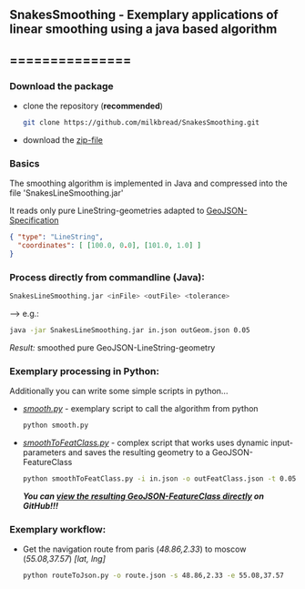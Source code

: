 ## SnakesSmoothing - Exemplary applications of linear smoothing using a java based algorithm
## ===============

### Download the package

* clone the repository (**recommended**)
	
	```sh
	git clone https://github.com/milkbread/SnakesSmoothing.git
	```
	
* download the [zip-file](https://github.com/milkbread/SnakesSmoothing/archive/master.zip)

### Basics

The smoothing algorithm is implemented in Java and compressed into the file 'SnakesLineSmoothing.jar'

It reads only pure LineString-geometries adapted to [GeoJSON-Specification](http://geojson.org/geojson-spec.html)

```json
{ "type": "LineString",
  "coordinates": [ [100.0, 0.0], [101.0, 1.0] ]
}
```

### Process directly from commandline (Java):

```sh
SnakesLineSmoothing.jar <inFile> <outFile> <tolerance>
```
	
--> e.g.: 	

```sh
java -jar SnakesLineSmoothing.jar in.json outGeom.json 0.05
```

*Result:* smoothed pure GeoJSON-LineString-geometry

### Exemplary processing in Python:

Additionally you can write some simple scripts in python...
* *[smooth.py](smooth.py)* - exemplary script to call the algorithm from python
	
	```sh
	python smooth.py
	```
* *[smoothToFeatClass.py](smoothToFeatClass.py)* - complex script that works uses dynamic input-parameters and saves the resulting geometry to a GeoJSON-FeatureClass
	
	```sh
	python smoothToFeatClass.py -i in.json -o outFeatClass.json -t 0.05
	```
	***You can [view the resulting GeoJSON-FeatureClass directly](outFeatClass.json) on GitHub!!!***

### Exemplary workflow:

* Get the navigation route from paris (*48.86,2.33*) to moscow (*55.08,37.57*) *[lat, lng]*

	```sh
	python routeToJson.py -o route.json -s 48.86,2.33 -e 55.08,37.57
	```





